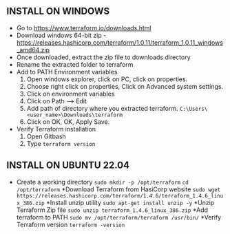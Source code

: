 ## INSTALL ON WINDOWS
* Go to https://www.terraform.io/downloads.html
* Download windows 64-bit zip - https://releases.hashicorp.com/terraform/1.0.11/terraform_1.0.11_windows_amd64.zip
* Once downloaded, extract the zip file to downloads directory
* Rename the extracted folder to terraform
* Add to PATH Environment variables 
   1. Open windows explorer, click on PC, click on properties.
   2. Choose  right click on properties, Click on Advanced system settings.
   3. Click on environment variables
   4. Click on Path --> Edit
   5. Add path of directory where you extracted terraform. `C:\Users\<user_name>\Downloads\terraform`
   6. Click on OK, OK, Apply Save.
* Verify Terraform installation
  1. Open Gitbash
  2. Type `terraform version`

## INSTALL ON UBUNTU 22.04
* Create a working directory
`sudo mkdir -p /opt/terraform`
`cd /opt/terraform`
*Download Terraform from HasiCorp website
`sudo wget https://releases.hashicorp.com/terraform/1.4.6/terraform_1.4.6_linux_386.zip`
*Install unzip utility
`sudo apt-get install unzip -y`
*Unzip Terraform Zip file
`sudo unzip terraform_1.4.6_linux_386.zip`
*Add terraform to PATH
`sudo mv /opt/terraform/terraform /usr/bin/`
*Verify Terraform version
`terraform -version`

